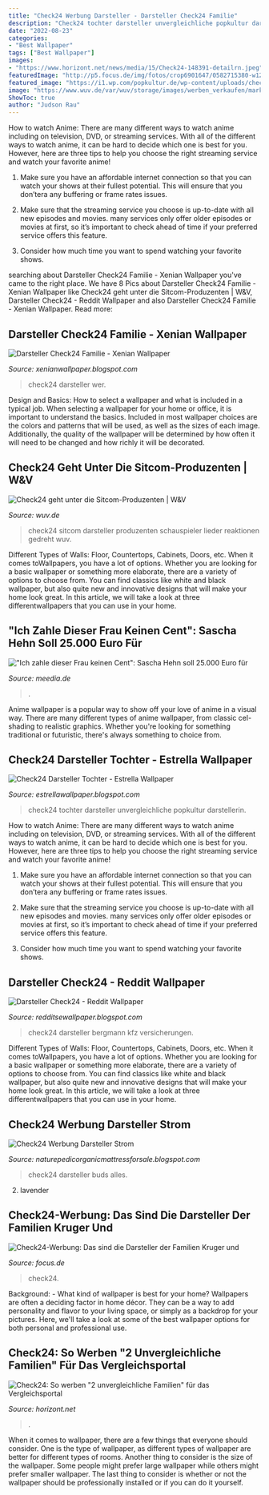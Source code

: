 ```yaml
---
title: "Check24 Werbung Darsteller - Darsteller Check24 Familie"
description: "Check24 tochter darsteller unvergleichliche popkultur darstellerin"
date: "2022-08-23"
categories:
- "Best Wallpaper"
tags: ["Best Wallpaper"]
images:
- "https://www.horizont.net/news/media/15/Check24-148391-detailrn.jpeg"
featuredImage: "http://p5.focus.de/img/fotos/crop6901647/0582715380-w1200-h627-o-q75-p5/urn-newsml-dpa-com-20090101-170405-99-957537-large-4-3.jpg"
featured_image: "https://i1.wp.com/popkultur.de/wp-content/uploads/check24-song-aus-dem-tv-spot.jpg"
image: "https://www.wuv.de/var/wuv/storage/images/werben_verkaufen/marketing/check24_geht_unter_die_sitcom_produzenten/7473211-6-ger-DE/check24_geht_unter_die_sitcom_produzenten4_gross.jpg"
ShowToc: true
author: "Judson Rau"
---
```



How to watch Anime: There are many different ways to watch anime including on television, DVD, or streaming services.
With all of the different ways to watch anime, it can be hard to decide which one is best for you. However, here are three tips to help you choose the right streaming service and watch your favorite anime!
1. Make sure you have an affordable internet connection so that you can watch your shows at their fullest potential. This will ensure that you don’tera any buffering or frame rates issues.

2. Make sure that the streaming service you choose is up-to-date with all new episodes and movies. many services only offer older episodes or movies at first, so it’s important to check ahead of time if your preferred service offers this feature.

3. Consider how much time you want to spend watching your favorite shows.

	

		
searching about Darsteller Check24 Familie - Xenian Wallpaper you've came to the right place. We have 8 Pics about Darsteller Check24 Familie - Xenian Wallpaper like Check24 geht unter die Sitcom-Produzenten | W&amp;V, Darsteller Check24 - Reddit Wallpaper and also Darsteller Check24 Familie - Xenian Wallpaper. Read more:
		
    
## Darsteller Check24 Familie - Xenian Wallpaper

<img loading=lazy src="https://i.pinimg.com/736x/9c/c0/02/9cc0021fa46c8e621be4b7c05034427c.jpg" onerror="this.onerror=null;this.src='https://tse2.mm.bing.net/th?id=OIP.7QBBFQ_2d-uwJUXKqbgfKAHaLG&amp;pid=15.1';" alt="Darsteller Check24 Familie - Xenian Wallpaper">

_Source: xenianwallpaper.blogspot.com_

>check24 darsteller wer. 

	

Design and Basics: How to select a wallpaper and what is included in a typical job.
When selecting a wallpaper for your home or office, it is important to understand the basics. Included in most wallpaper choices are the colors and patterns that will be used, as well as the sizes of each image. Additionally, the quality of the wallpaper will be determined by how often it will need to be changed and how richly it will be decorated.

    
## Check24 Geht Unter Die Sitcom-Produzenten | W&amp;V

<img loading=lazy src="https://www.wuv.de/var/wuv/storage/images/werben_verkaufen/marketing/check24_geht_unter_die_sitcom_produzenten/7473211-6-ger-DE/check24_geht_unter_die_sitcom_produzenten4_gross.jpg" onerror="this.onerror=null;this.src='https://tse2.mm.bing.net/th?id=OIP.KLe2KiqeSRQyq-_wfI258QHaEJ&amp;pid=15.1';" alt="Check24 geht unter die Sitcom-Produzenten | W&amp;V">

_Source: wuv.de_

>check24 sitcom darsteller produzenten schauspieler lieder reaktionen gedreht wuv. 

	

Different Types of Walls: Floor, Countertops, Cabinets, Doors, etc.
When it comes toWallpapers, you have a lot of options. Whether you are looking for a basic wallpaper or something more elaborate, there are a variety of options to choose from. You can find classics like white and black wallpaper, but also quite new and innovative designs that will make your home look great. In this article, we will take a look at three differentwallpapers that you can use in your home.

    
## &quot;Ich Zahle Dieser Frau Keinen Cent&quot;: Sascha Hehn Soll 25.000 Euro Für

<img loading=lazy src="https://meedia.de/wp-content/uploads/2017/04/Sascha-Hehn.jpg" onerror="this.onerror=null;this.src='https://tse4.mm.bing.net/th?id=OIP.3eYhe7ethQv2YrX7_N-7GgHaEJ&amp;pid=15.1';" alt="&quot;Ich zahle dieser Frau keinen Cent&quot;: Sascha Hehn soll 25.000 Euro für">

_Source: meedia.de_

>. 

	

Anime wallpaper is a popular way to show off your love of anime in a visual way. There are many different types of anime wallpaper, from classic cel-shading to realistic graphics. Whether you're looking for something traditional or futuristic, there's always something to choice from.

    
## Check24 Darsteller Tochter - Estrella Wallpaper

<img loading=lazy src="https://i1.wp.com/popkultur.de/wp-content/uploads/check24-song-aus-dem-tv-spot.jpg" onerror="this.onerror=null;this.src='https://tse2.mm.bing.net/th?id=OIP.my7v1PJKFteliVOa4aa8JwHaFj&amp;pid=15.1';" alt="Check24 Darsteller Tochter - Estrella Wallpaper">

_Source: estrellawallpaper.blogspot.com_

>check24 tochter darsteller unvergleichliche popkultur darstellerin. 

	

How to watch Anime: There are many different ways to watch anime including on television, DVD, or streaming services.
With all of the different ways to watch anime, it can be hard to decide which one is best for you. However, here are three tips to help you choose the right streaming service and watch your favorite anime!
1. Make sure you have an affordable internet connection so that you can watch your shows at their fullest potential. This will ensure that you don’tera any buffering or frame rates issues.

2. Make sure that the streaming service you choose is up-to-date with all new episodes and movies. many services only offer older episodes or movies at first, so it’s important to check ahead of time if your preferred service offers this feature.

3. Consider how much time you want to spend watching your favorite shows.

    
## Darsteller Check24 - Reddit Wallpaper

<img loading=lazy src="https://www.horizont.net/news/media/22/Check24-218779.jpeg" onerror="this.onerror=null;this.src='https://tse2.mm.bing.net/th?id=OIP.Ej67Q5MxHEH9qPHPzQGmJwHaEK&amp;pid=15.1';" alt="Darsteller Check24 - Reddit Wallpaper">

_Source: redditsewallpaper.blogspot.com_

>check24 darsteller bergmann kfz versicherungen. 

	

Different Types of Walls: Floor, Countertops, Cabinets, Doors, etc.
When it comes toWallpapers, you have a lot of options. Whether you are looking for a basic wallpaper or something more elaborate, there are a variety of options to choose from. You can find classics like white and black wallpaper, but also quite new and innovative designs that will make your home look great. In this article, we will take a look at three differentwallpapers that you can use in your home.

    
## Check24 Werbung Darsteller Strom

<img loading=lazy src="https://lh6.googleusercontent.com/proxy/U_-5fcjY_2Gjta3gkcJkz2hlicf2ISPNVVospbOQaLzIYysxegQGPvK72wwA8k20VkZhhbgwIIxhpLgWqaaWy8OfXenrT2vkOCq-WOJ8ORLB1ZguHQS6sqSoZsWyojE=w1200-h630-p-k-no-nu" onerror="this.onerror=null;this.src='https://tse2.mm.bing.net/th?id=OIP.Y_AD2xypedTUeN_iOR7wuAHaEK&amp;pid=15.1';" alt="Check24 Werbung Darsteller Strom">

_Source: naturepedicorganicmattressforsale.blogspot.com_

>check24 darsteller buds alles. 

	

2. lavender 

    
## Check24-Werbung: Das Sind Die Darsteller Der Familien Kruger Und

<img loading=lazy src="http://p5.focus.de/img/fotos/crop6901647/0582715380-w1200-h627-o-q75-p5/urn-newsml-dpa-com-20090101-170405-99-957537-large-4-3.jpg" onerror="this.onerror=null;this.src='https://tse3.mm.bing.net/th?id=OIP.HZbiljPZ1qJzFjwNGmWq_wHaFj&amp;pid=15.1';" alt="Check24-Werbung: Das sind die Darsteller der Familien Kruger und">

_Source: focus.de_

>check24. 

	

Background: - What kind of wallpaper is best for your home?
Wallpapers are often a deciding factor in home décor. They can be a way to add personality and flavor to your living space, or simply as a backdrop for your pictures. Here, we'll take a look at some of the best wallpaper options for both personal and professional use.

    
## Check24: So Werben &quot;2 Unvergleichliche Familien&quot; Für Das Vergleichsportal

<img loading=lazy src="https://www.horizont.net/news/media/15/Check24-148391-detailrn.jpeg" onerror="this.onerror=null;this.src='https://tse2.mm.bing.net/th?id=OIP.I2v0KFB9CpELOhgGTkC9mgAAAA&amp;pid=15.1';" alt="Check24: So werben &quot;2 unvergleichliche Familien&quot; für das Vergleichsportal">

_Source: horizont.net_

>. 

	

When it comes to wallpaper, there are a few things that everyone should consider. One is the type of wallpaper, as different types of wallpaper are better for different types of rooms. Another thing to consider is the size of the wallpaper. Some people might prefer large wallpaper while others might prefer smaller wallpaper. The last thing to consider is whether or not the wallpaper should be professionally installed or if you can do it yourself.

